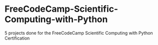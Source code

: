 # FreeCodeCamp-Scientific-Computing-with-Python
5 projects done for the FreeCodeCamp Scientific Computing with Python Certification
